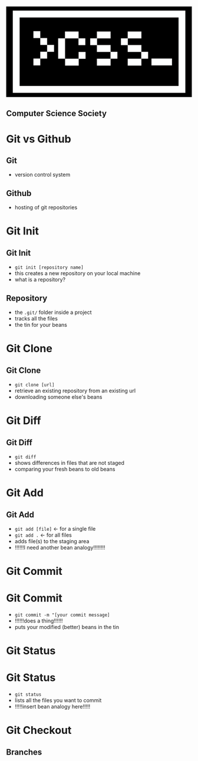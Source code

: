 ![](img/LogoClear.png)
## Computer Science Society



# Git vs Github


## Git
- version control system


## Github
- hosting of git repositories



# Git Init


## Git Init
- ```git init [repository name]```
- this creates a new repository on your local machine
- what is a repository?


## Repository
- the ```.git/``` folder inside a project
- tracks all the files
- the tin for your beans
<!-- .element: class="fragment" -->



# Git Clone


## Git Clone
- ```git clone [url]```
- retrieve an existing repository from an existing url
- downloading someone else's beans
<!-- .element: class="fragment" -->



# Git Diff


## Git Diff
- ```git diff```
- shows differences in files that are not staged
- comparing your fresh beans to old beans
<!-- .element: class="fragment" -->



# Git Add


## Git Add
- ```git add [file]``` <- for a single file
- ```git add .``` <- for all files
- adds file(s) to the staging area
- !!!!!!I need another bean analogy!!!!!!!!
<!-- .element: class="fragment" -->



# Git Commit


# Git Commit
- ```git commit -m "[your commit message]```
- !!!!!!does a thing!!!!!!
- puts your modified (better) beans in the tin
<!-- .element: class="fragment" -->



# Git Status


# Git Status
- ```git status```
- lists all the files you want to commit
- !!!!!insert bean analogy here!!!!!
<!-- .element: class="fragment" -->



# Git Checkout


## Branches